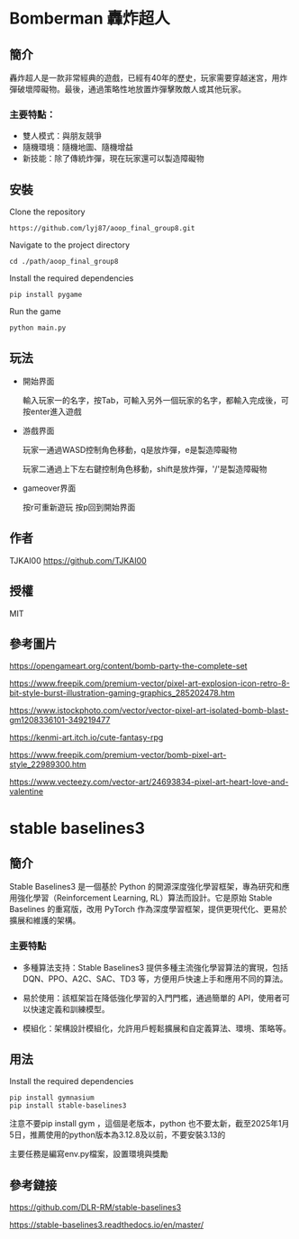 # Bomberman 轟炸超人

## 簡介
轟炸超人是一款非常經典的遊戲，已經有40年的歷史，玩家需要穿越迷宮，用炸彈破壞障礙物。最後，通過策略性地放置炸彈擊敗敵人或其他玩家。

### 主要特點：
- 雙人模式：與朋友競爭
- 隨機環境：隨機地圖、隨機增益
- 新技能：除了傳統炸彈，現在玩家還可以製造障礙物

## 安裝
Clone the repository
```
https://github.com/lyj87/aoop_final_group8.git
```

Navigate to the project directory
```
cd ./path/aoop_final_group8
```

Install the required dependencies
```
pip install pygame
```
Run the game
```
python main.py
```

## 玩法
- 開始界面

  輸入玩家一的名字，按Tab，可輸入另外一個玩家的名字，都輸入完成後，可按enter進入遊戲
  
- 游戲界面

   玩家一通過WASD控制角色移動，q是放炸彈，e是製造障礙物

   玩家二通過上下左右鍵控制角色移動，shift是放炸彈，'/'是製造障礙物

- gameover界面

  按r可重新遊玩
  按p回到開始界面

## 作者
TJKAI00  https://github.com/TJKAI00

## 授權
MIT

## 參考圖片
https://opengameart.org/content/bomb-party-the-complete-set

https://www.freepik.com/premium-vector/pixel-art-explosion-icon-retro-8-bit-style-burst-illustration-gaming-graphics_285202478.htm

https://www.istockphoto.com/vector/vector-pixel-art-isolated-bomb-blast-gm1208336101-349219477

https://kenmi-art.itch.io/cute-fantasy-rpg

https://www.freepik.com/premium-vector/bomb-pixel-art-style_22989300.htm

https://www.vecteezy.com/vector-art/24693834-pixel-art-heart-love-and-valentine

# stable baselines3

## 簡介

Stable Baselines3 是一個基於 Python 的開源深度強化學習框架，專為研究和應用強化學習（Reinforcement Learning, RL）算法而設計。它是原始 Stable Baselines 的重寫版，改用 PyTorch 作為深度學習框架，提供更現代化、更易於擴展和維護的架構。

### 主要特點

- 多種算法支持：Stable Baselines3 提供多種主流強化學習算法的實現，包括 DQN、PPO、A2C、SAC、TD3 等，方便用戶快速上手和應用不同的算法。

- 易於使用：該框架旨在降低強化學習的入門門檻，通過簡單的 API，使用者可以快速定義和訓練模型。

- 模組化：架構設計模組化，允許用戶輕鬆擴展和自定義算法、環境、策略等。

## 用法

Install the required dependencies
```
pip install gymnasium
pip install stable-baselines3
```

注意不要pip install gym ，這個是老版本，python 也不要太新，截至2025年1月5日，推薦使用的python版本為3.12.8及以前，不要安裝3.13的

主要任務是編寫env.py檔案，設置環境與獎勵

## 參考鏈接

https://github.com/DLR-RM/stable-baselines3

https://stable-baselines3.readthedocs.io/en/master/
